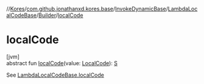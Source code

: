 //[Kores](../../../../../index.md)/[com.github.jonathanxd.kores.base](../../../index.md)/[InvokeDynamicBase](../../index.md)/[LambdaLocalCodeBase](../index.md)/[Builder](index.md)/[localCode](local-code.md)

# localCode

[jvm]\
abstract fun [localCode](local-code.md)(value: [LocalCode](../../../-local-code/index.md)): [S](index.md)

See [LambdaLocalCodeBase.localCode](../local-code.md)
